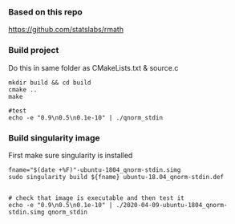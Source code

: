 ### Based on this repo
https://github.com/statslabs/rmath

### Build project 
Do this in same folder as CMakeLists.txt & source.c

```
mkdir build && cd build
cmake ..
make

#test
echo -e "0.9\n0.5\n0.1e-10" | ./qnorm_stdin

```

### Build singularity image
First make sure singularity is installed

```
fname="$(date +%F)"-ubuntu-1804_qnorm-stdin.simg
sudo singularity build ${fname} ubuntu-18.04_qnorm-stdin.def 


# check that image is executable and then test it 
echo -e "0.9\n0.5\n0.1e-10" | ./2020-04-09-ubuntu-1804_qnorm-stdin.simg qnorm_stdin
```

